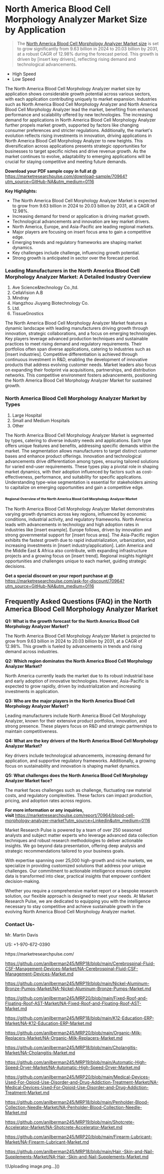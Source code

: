<h1>North America Blood Cell Morphology Analyzer Market&nbsp;Size by Application</h1><blockquote><p>The <a href="https://marketresearchpulse.com/download-sample/70964?utm_source=GitHub-NA&amp;utm_medium=0116">North America Blood Cell Morphology Analyzer Market size</a> is set to grow significantly from 9.63 billion in 2024 to 20.03 billion by 2031, at a robust CAGR of 12.98% during the forecast period. This growth is driven by [insert key drivers], reflecting rising demand and technological advancements.</p></blockquote><ul><li>High Speed<li> Low Speed</li></ul><p>The North America Blood Cell Morphology Analyzer market size by application shows considerable growth potential across various sectors, with each application contributing uniquely to market expansion. Industries such as North America Blood Cell Morphology Analyzer and North America Blood Cell Morphology Analyzer lead the market, benefiting from enhanced performance and scalability offered by new technologies. The increasing demand for applications in North America Blood Cell Morphology Analyzer further propels market growth, supported by factors like changing consumer preferences and stricter regulations. Additionally, the market's evolution reflects rising investments in innovation, driving applications in North America Blood Cell Morphology Analyzer to new heights. This diversification across applications presents strategic opportunities for businesses to target specific niches and drive revenue growth. As the market continues to evolve, adaptability to emerging applications will be crucial for staying competitive and meeting future demands.</p><p><strong>Download your PDF sample copy in full at @ </strong><a href="https://marketresearchpulse.com/download-sample/70964?utm_source=GitHub-NA&amp;utm_medium=0116">https://marketresearchpulse.com/download-sample/70964?utm_source=GitHub-NA&amp;utm_medium=0116</a></p><p><strong>Key Highlights: </strong></p><ul><li>The North America Blood Cell Morphology Analyzer Market is expected to grow from 9.63 billion in 2024 to 20.03 billion by 2031, at a CAGR of 12.98%.</li><li>Increasing demand for trend or application is driving market growth.</li><li>Technological advancements and innovation are key market drivers.</li><li>North America, Europe, and Asia-Pacific are leading regional markets.</li><li>Major players are focusing on insert focus area to gain a competitive edge.</li><li>Emerging trends and regulatory frameworks are shaping market dynamics.</li><li>Key challenges include challenge, influencing growth potential.</li><li>Strong growth is anticipated in sector over the forecast period.</li></ul><h3>Leading Manufacturers in the North America Blood Cell Morphology Analyzer Market: A Detailed Industry Overview</h3><ol><li>Ave Science&technology Co.,ltd.</li><li>CellaVision A.B</li><li>Mindray</li><li>Hangzhou Jiuyang Biotechnology Co.</li><li>Ltd.</li><li>TissueGnostics</li></ol><div class="flex max-w-full flex-col flex-grow"><div class="min-h-8 text-message flex w-full flex-col items-end gap-2 whitespace-normal break-words [.text-message+&amp;]:mt-5" dir="auto" data-message-author-role="assistant" data-message-id="fd8432e4-4910-450d-b182-61b7bfb0a01f" data-message-model-slug="gpt-4o"><div class="flex w-full flex-col gap-1 empty:hidden first:pt-[3px]"><div class="markdown prose w-full break-words dark:prose-invert light"><p>The North America Blood Cell Morphology Analyzer Market features a dynamic landscape with leading manufacturers driving growth through innovation, strategic collaborations, and a focus on emerging technologies. Key players leverage advanced production techniques and sustainable practices to meet rising demand and regulatory requirements. Their portfolios often span diverse applications, catering to industries such as [insert industries]. Competitive differentiation is achieved through continuous investment in R&amp;D, enabling the development of innovative products that address evolving customer needs. Market leaders also focus on expanding their footprint via acquisitions, partnerships, and distribution networks. This competitive environment fosters advancements, positioning the North America Blood Cell Morphology Analyzer Market for sustained growth.</p></div></div></div></div><h3>North America Blood Cell Morphology Analyzer Market by Types</h3><ol><li>Large Hospital<li> Small and Medium Hospitals<li> Other</li></ol><div class="flex max-w-full flex-col flex-grow"><div class="min-h-8 text-message flex w-full flex-col items-end gap-2 whitespace-normal break-words [.text-message+&amp;]:mt-5" dir="auto" data-message-author-role="assistant" data-message-id="084470be-0bb7-4664-bddf-5156b4f41249" data-message-model-slug="gpt-4o-mini"><div class="flex w-full flex-col gap-1 empty:hidden first:pt-[3px]"><div class="markdown prose w-full break-words dark:prose-invert light"><p>The North America Blood Cell Morphology Analyzer Market is segmented by types, catering to diverse industry needs and applications. Each type offers unique features and benefits, addressing specific demands within the market. The segmentation allows manufacturers to target distinct customer bases and enhance product offerings. Innovation and technological advancements drive differentiation among types, ensuring tailored solutions for varied end-user requirements. These types play a pivotal role in shaping market dynamics, with their adoption influenced by factors such as cost-effectiveness, performance, and suitability for specific applications. Understanding type-wise segmentation is essential for stakeholders aiming to capitalize on emerging opportunities and gain a competitive edge.</p></div></div></div></div><h3><span style="font-size: 11px;">Regional Overview of the North America Blood Cell Morphology Analyzer Market</span></h3><div class="flex max-w-full flex-col flex-grow"><div class="min-h-8 text-message flex w-full flex-col items-end gap-2 whitespace-normal break-words [.text-message+&amp;]:mt-5" dir="auto" data-message-author-role="assistant" data-message-id="e9038762-ce64-4e30-91c9-9bd413514231" data-message-model-slug="gpt-4o-mini"><div class="flex w-full flex-col gap-1 empty:hidden first:pt-[3px]"><div class="markdown prose w-full break-words dark:prose-invert light"><p>The North America Blood Cell Morphology Analyzer Market demonstrates varying growth dynamics across key regions, influenced by economic conditions, industrial activity, and regulatory frameworks. North America leads with advancements in technology and high adoption rates in industries like [insert example]. Europe follows, driven by innovation and strong governmental support for [insert focus area]. The Asia-Pacific region exhibits the fastest growth due to rapid industrialization, urbanization, and increasing investments in [insert industry/application]. Latin America and the Middle East &amp; Africa also contribute, with expanding infrastructure projects and a growing focus on [insert trend]. Regional insights highlight opportunities and challenges unique to each market, guiding strategic decisions.</p></div></div></div></div><p><strong>Get a special discount on your report purchase at @ </strong><a href="https://marketresearchpulse.com/ask-for-discount/70964?utm_source=GitHub-NA&amp;utm_medium=0116">https://marketresearchpulse.com/ask-for-discount/70964?utm_source=GitHub-NA&amp;utm_medium=0116</a></p><h2>Frequently Asked Questions (FAQ) in the North America Blood Cell Morphology Analyzer Market</h2><p><strong>Q1: What is the growth forecast for the North America Blood Cell Morphology Analyzer Market?</strong></p><p>The North America Blood Cell Morphology Analyzer Market is projected to grow from 9.63 billion in 2024 to 20.03 billion by 2031, at a CAGR of 12.98%. This growth is fueled by advancements in trends and rising demand across industries.</p><p><strong>Q2: Which region dominates the North America Blood Cell Morphology Analyzer Market?</strong></p><p>North America currently leads the market due to its robust industrial base and early adoption of innovative technologies. However, Asia-Pacific is expected to grow rapidly, driven by industrialization and increasing investments in application.</p><p><strong>Q3: Who are the major players in the North America Blood Cell Morphology Analyzer Market?</strong></p><p>Leading manufacturers include North America Blood Cell Morphology Analyzer, known for their extensive product portfolios, innovation, and strong presence. These players focus on R&amp;D and strategic partnerships to maintain competitiveness.</p><p><strong>Q4: What are the key drivers of the North America Blood Cell Morphology Analyzer Market?</strong></p><p>Key drivers include technological advancements, increasing demand for application, and supportive regulatory frameworks. Additionally, a growing focus on sustainability and innovation is shaping market dynamics.</p><p><strong>Q5: What challenges does the North America Blood Cell Morphology Analyzer Market face?</strong></p><p>The market faces challenges such as challenge, fluctuating raw material costs, and regulatory complexities. These factors can impact production, pricing, and adoption rates across regions.</p><p><strong>For more information or any inquiries, visit&nbsp;</strong><a href="https://marketresearchpulse.com/report/70964/blood-cell-morphology-analyzer-market?utm_source=Linkedin&utm_medium=0116">https://marketresearchpulse.com/report/70964/blood-cell-morphology-analyzer-market?utm_source=Linkedin&utm_medium=0116</a></p><p>Market Research Pulse is powered by a team of over 250 seasoned analysts and subject matter experts who leverage advanced data collection techniques and robust research methodologies to deliver actionable insights. We go beyond data presentation, offering deep analysis and strategic recommendations tailored to your business goals.</p><p>With expertise spanning over 25,000 high-growth and niche markets, we specialize in providing customized solutions that address your unique challenges. Our commitment to actionable intelligence ensures complex data is transformed into clear, practical insights that empower confident decision-making.</p><p>Whether you require a comprehensive market report or a bespoke research solution, our flexible approach is designed to meet your needs. At Market Research Pulse, we are dedicated to equipping you with the intelligence necessary to stay competitive and achieve sustainable growth in the evolving North America Blood Cell Morphology Analyzer market.</p><h3><strong>Contact Us-</strong></h3><p>Mr. Martin Davis</p><p>US: +1-970-672-0390</p><p>https://marketresearchpulse.com/</p><p><a href="https://github.com/anilberman245/MRP18/blob/main/Cerebrospinal-Fluid-CSF-Management-Devices-Market/NA-Cerebrospinal-Fluid-CSF-Management-Devices-Market.md">https://github.com/anilberman245/MRP18/blob/main/Cerebrospinal-Fluid-CSF-Management-Devices-Market/NA-Cerebrospinal-Fluid-CSF-Management-Devices-Market.md</a></p><p><a href="https://github.com/anilberman245/MRP19/blob/main/Nickel-Aluminum-Bronze-Pumps-Market/NA-Nickel-Aluminum-Bronze-Pumps-Market.md">https://github.com/anilberman245/MRP19/blob/main/Nickel-Aluminum-Bronze-Pumps-Market/NA-Nickel-Aluminum-Bronze-Pumps-Market.md</a></p><p><a href="https://github.com/anilberman245/MRP20/blob/main/Fixed-Roof-and-Floating-Roof-AST-Market/NA-Fixed-Roof-and-Floating-Roof-AST-Market.md">https://github.com/anilberman245/MRP20/blob/main/Fixed-Roof-and-Floating-Roof-AST-Market/NA-Fixed-Roof-and-Floating-Roof-AST-Market.md</a></p><p><a href="https://github.com/anilberman245/MRP18/blob/main/K12-Education-ERP-Market/NA-K12-Education-ERP-Market.md">https://github.com/anilberman245/MRP18/blob/main/K12-Education-ERP-Market/NA-K12-Education-ERP-Market.md</a></p><p><a href="https://github.com/anilberman245/MRP20/blob/main/Organic-Milk-Replacers-Market/NA-Organic-Milk-Replacers-Market.md">https://github.com/anilberman245/MRP20/blob/main/Organic-Milk-Replacers-Market/NA-Organic-Milk-Replacers-Market.md</a></p><p><a href="https://github.com/anilberman245/MRP18/blob/main/Cholangitis-Market/NA-Cholangitis-Market.md">https://github.com/anilberman245/MRP18/blob/main/Cholangitis-Market/NA-Cholangitis-Market.md</a></p><p><a href="https://github.com/anilberman245/MRP19/blob/main/Automatic-High-Speed-Dryer-Market/NA-Automatic-High-Speed-Dryer-Market.md">https://github.com/anilberman245/MRP19/blob/main/Automatic-High-Speed-Dryer-Market/NA-Automatic-High-Speed-Dryer-Market.md</a></p><p><a href="https://github.com/anilberman245/MRP20/blob/main/Medical-Devices-Used-For-Opioid-Use-Disorder-and-Drug-Addiction-Treatment-Market/NA-Medical-Devices-Used-For-Opioid-Use-Disorder-and-Drug-Addiction-Treatment-Market.md">https://github.com/anilberman245/MRP20/blob/main/Medical-Devices-Used-For-Opioid-Use-Disorder-and-Drug-Addiction-Treatment-Market/NA-Medical-Devices-Used-For-Opioid-Use-Disorder-and-Drug-Addiction-Treatment-Market.md</a></p><p><a href="https://github.com/anilberman245/MRP18/blob/main/Penholder-Blood-Collection-Needle-Market/NA-Penholder-Blood-Collection-Needle-Market.md">https://github.com/anilberman245/MRP18/blob/main/Penholder-Blood-Collection-Needle-Market/NA-Penholder-Blood-Collection-Needle-Market.md</a></p><p><a href="https://github.com/anilberman245/MRP19/blob/main/Shotcrete-Accelerator-Market/NA-Shotcrete-Accelerator-Market.md">https://github.com/anilberman245/MRP19/blob/main/Shotcrete-Accelerator-Market/NA-Shotcrete-Accelerator-Market.md</a></p><p><a href="https://github.com/anilberman245/MRP20/blob/main/Firearm-Lubricant-Market/NA-Firearm-Lubricant-Market.md">https://github.com/anilberman245/MRP20/blob/main/Firearm-Lubricant-Market/NA-Firearm-Lubricant-Market.md</a></p><p><a href="https://github.com/anilberman245/MRP18/blob/main/Hair,-Skin-and-Nail-Supplements-Market/NA-Hair,-Skin-and-Nail-Supplements-Market.md">https://github.com/anilberman245/MRP18/blob/main/Hair,-Skin-and-Nail-Supplements-Market/NA-Hair,-Skin-and-Nail-Supplements-Market.md</a></p>
![Uploading image.png…]()

